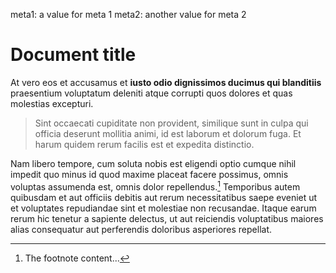 meta1: a value for meta 1
meta2: another value for meta 2

# Document title

At vero eos et accusamus et **iusto odio dignissimos ducimus qui blanditiis** praesentium
voluptatum deleniti atque corrupti quos dolores et quas molestias excepturi.

>   Sint occaecati cupiditate non provident, similique sunt in culpa qui officia deserunt
    mollitia animi, id est laborum et dolorum fuga. Et harum quidem rerum facilis est et
    expedita distinctio.

Nam libero tempore, cum soluta nobis est eligendi optio cumque nihil impedit quo minus id
quod maxime placeat facere possimus, omnis voluptas assumenda est, omnis dolor repellendus.[^1]
Temporibus autem quibusdam et aut officiis debitis aut rerum necessitatibus saepe eveniet
ut et voluptates repudiandae sint et molestiae non recusandae. Itaque earum rerum hic
tenetur a sapiente delectus, ut aut reiciendis voluptatibus maiores alias consequatur aut
perferendis doloribus asperiores repellat.

[^1]: The footnote content...
